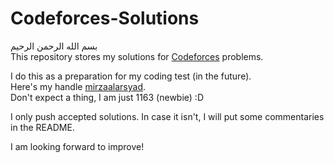 # Codeforces-Solutions
بسم الله الرحمن الرحيم
<br />
This repository stores my solutions for [Codeforces](https://www.codeforces.com) problems.

I do this as a preparation for my coding test (in the future). <br />
Here's my handle [mirzaalarsyad](https://codeforces.com/profile/mirzaalarsyad). <br />
Don't expect a thing, I am just 1163 (newbie) :D <br />

I only push accepted solutions. In case it isn't, I will put some commentaries in the README. <br/> 

I am looking forward to improve!
